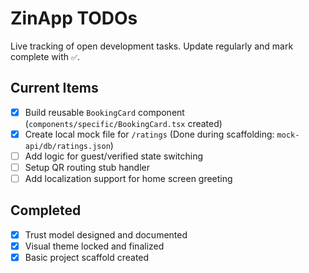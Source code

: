 # ZinApp TODOs

Live tracking of open development tasks.
Update regularly and mark complete with `✅`.

## Current Items
- [x] Build reusable `BookingCard` component (`components/specific/BookingCard.tsx` created)
- [x] Create local mock file for `/ratings` (Done during scaffolding: `mock-api/db/ratings.json`)
- [ ] Add logic for guest/verified state switching
- [ ] Setup QR routing stub handler
- [ ] Add localization support for home screen greeting

## Completed
- [x] Trust model designed and documented
- [x] Visual theme locked and finalized
- [x] Basic project scaffold created
